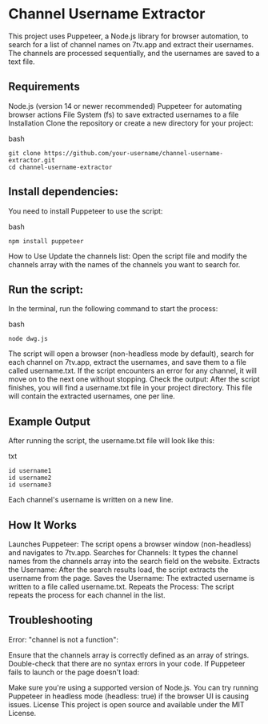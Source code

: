 # Channel Username Extractor
This project uses Puppeteer, a Node.js library for browser automation, to search for a list of channel names on 7tv.app and extract their usernames. The channels are processed sequentially, and the usernames are saved to a text file.

## Requirements
Node.js (version 14 or newer recommended)
Puppeteer for automating browser actions
File System (fs) to save extracted usernames to a file
Installation
Clone the repository or create a new directory for your project:

bash
```
git clone https://github.com/your-username/channel-username-extractor.git
cd channel-username-extractor
```
## Install dependencies:

You need to install Puppeteer to use the script:

bash
```
npm install puppeteer
```
How to Use
Update the channels list: Open the script file and modify the channels array with the names of the channels you want to search for.

## Run the script:

In the terminal, run the following command to start the process:

bash
```
node dwg.js
```
The script will open a browser (non-headless mode by default), search for each channel on 7tv.app, extract the usernames, and save them to a file called username.txt.
If the script encounters an error for any channel, it will move on to the next one without stopping.
Check the output: After the script finishes, you will find a username.txt file in your project directory. This file will contain the extracted usernames, one per line.

## Example Output
After running the script, the username.txt file will look like this:

txt
```
id username1
id username2
id username3
```
Each channel's username is written on a new line.

## How It Works
Launches Puppeteer: The script opens a browser window (non-headless) and navigates to 7tv.app.
Searches for Channels: It types the channel names from the channels array into the search field on the website.
Extracts the Username: After the search results load, the script extracts the username from the page.
Saves the Username: The extracted username is written to a file called username.txt.
Repeats the Process: The script repeats the process for each channel in the list.

## Troubleshooting
Error: "channel is not a function":

Ensure that the channels array is correctly defined as an array of strings.
Double-check that there are no syntax errors in your code.
If Puppeteer fails to launch or the page doesn't load:

Make sure you're using a supported version of Node.js.
You can try running Puppeteer in headless mode (headless: true) if the browser UI is causing issues.
License
This project is open source and available under the MIT License.

